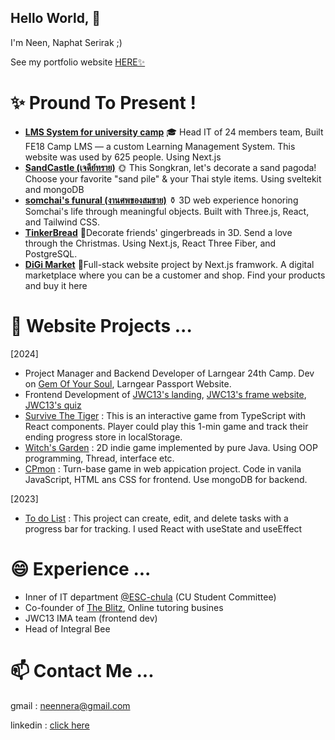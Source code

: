 ## Hello World, 👋

I'm Neen, Naphat Serirak ;)

See my portfolio website [HERE✨](https://naphat-portfolio.vercel.app/)


# ✨ Pround To Present !
- [**LMS System for university camp**](https://neennera.medium.com/lms-system-for-university-academic-camp-bc7ff8bb601c)
  🎓 Head IT of 24 members team, Built FE18 Camp LMS — a custom Learning Management System. This website was used by 625 people. Using Next.js
- [**SandCastle (เจดีย์ทราย)**](https://neennera.medium.com/sandcastle-website-for-songkran-festival-in-just-5-days-99e445a2aafd)
  🌞 This Songkran, let's decorate a sand pagoda! Choose your favorite "sand pile" & your Thai style items. Using sveltekit and mongoDB
- [**somchai's funural (งานศพของสมชาย)**](https://somchai-funeral.vercel.app/)
  ⚱️ 3D web experience honoring Somchai's life through meaningful objects. Built with Three.js, React, and Tailwind CSS.
- [**TinkerBread**](https://neennera.medium.com/tinkerbread-projects-864a46971d26)
  🎄Decorate friends' gingerbreads in 3D. Send a love through the Christmas. Using Next.js, React Three Fiber, and PostgreSQL.
- [**DiGi Market**](https://di-gi-market.vercel.app/)
  🛒Full-stack website project by Next.js framwork. A digital marketplace where you can be a customer and shop. Find your products and buy it here

# 🌱 Website Projects ...
[2024] 
- Project Manager and Backend Developer of Larngear 24th Camp. Dev on [Gem Of Your Soul](https://gemofyoursoul.larngear.org/), Larngear Passport Website.
- Frontend Development of [JWC13's landing](https://13.jwc.in.th), [JWC13's frame website](https://frame.jwc.in.th), [JWC13's quiz](https://quiz.jwc.in.th)
- [Survive The Tiger](https://tiger-quiz.vercel.app/) : This is an interactive game from TypeScript with React components. Player could play this 1-min game and track their ending progress store in localStorage.
- [Witch's Garden](https://www.youtube.com/watch?v=jiAvBtDjQqI&t=149s) : 2D indie game implemented by pure Java. Using OOP programming, Thread, interface etc.
- [CPmon](https://github.com/neennera/CPmon) : Turn-base game in web appication project. Code in vanila JavaScript, HTML ans CSS for frontend. Use mongoDB for backend.
  
[2023]
- [To do List](https://todolist-learning-progect.vercel.app/) : This project can create, edit, and delete tasks with a progress bar for tracking. I used React with useState and useEffect 

# 😄 Experience ...
- Inner of IT department [@ESC-chula](https://github.com/esc-chula) (CU Student Committee)
- Co-founder of [The Blitz](https://www.facebook.com/xcodeblitz), Online tutoring busines
- JWC13 IMA team (frontend dev)
- Head of Integral Bee

# 📫 Contact Me ...
gmail : neennera@gmail.com

linkedin : [click here](https://www.linkedin.com/in/naphat-serirak/)
